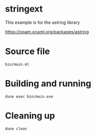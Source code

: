 # stringext

This example is for the astring library

https://opam.ocaml.org/packages/astring

# Source file

`bin/main.ml`

# Building and running

`dune exec bin/main.exe`

# Cleaning up

`dune clean`
